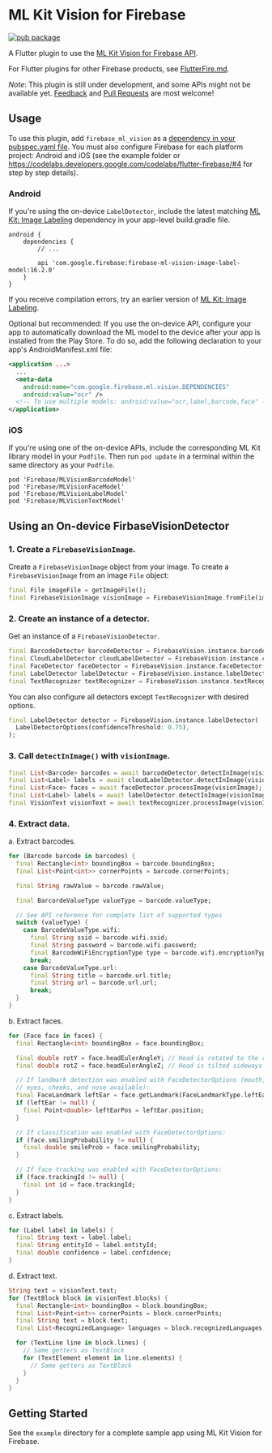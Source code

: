 # ML Kit Vision for Firebase

[![pub package](https://img.shields.io/pub/v/firebase_ml_vision.svg)](https://pub.dartlang.org/packages/firebase_ml_vision)

A Flutter plugin to use the [ML Kit Vision for Firebase API](https://firebase.google.com/docs/ml-kit/).

For Flutter plugins for other Firebase products, see [FlutterFire.md](https://github.com/flutter/plugins/blob/master/FlutterFire.md).

*Note*: This plugin is still under development, and some APIs might not be available yet. [Feedback](https://github.com/flutter/flutter/issues) and [Pull Requests](https://github.com/flutter/plugins/pulls) are most welcome!

## Usage

To use this plugin, add `firebase_ml_vision` as a [dependency in your pubspec.yaml file](https://flutter.io/platform-plugins/). You must also configure Firebase for each platform project: Android and iOS (see the example folder or https://codelabs.developers.google.com/codelabs/flutter-firebase/#4 for step by step details).

### Android
If you're using the on-device `LabelDetector`, include the latest matching [ML Kit: Image Labeling](https://firebase.google.com/support/release-notes/android) dependency in your app-level build.gradle file.

```
android {
    dependencies {
        // ...

        api 'com.google.firebase:firebase-ml-vision-image-label-model:16.2.0'
    }
}
```

If you receive compilation errors, try an earlier version of [ML Kit: Image Labeling](https://firebase.google.com/support/release-notes/android).

Optional but recommended: If you use the on-device API, configure your app to automatically download the ML model to the device after your app is installed from the Play Store. To do so, add the following declaration to your app's AndroidManifest.xml file:

```xml
<application ...>
  ...
  <meta-data
    android:name="com.google.firebase.ml.vision.DEPENDENCIES"
    android:value="ocr" />
  <!-- To use multiple models: android:value="ocr,label,barcode,face" -->
</application>
```

### iOS
If you're using one of the on-device APIs, include the corresponding ML Kit library model in your
`Podfile`. Then run `pod update` in a terminal within the same directory as your `Podfile`.

```
pod 'Firebase/MLVisionBarcodeModel'
pod 'Firebase/MLVisionFaceModel'
pod 'Firebase/MLVisionLabelModel'
pod 'Firebase/MLVisionTextModel'
```

## Using an On-device FirbaseVisionDetector

### 1. Create a `FirebaseVisionImage`.

Create a `FirebaseVisionImage` object from your image. To create a `FirebaseVisionImage` from an image `File` object:

```dart
final File imageFile = getImageFile();
final FirebaseVisionImage visionImage = FirebaseVisionImage.fromFile(imageFile);
```

### 2. Create an instance of a detector.

Get an instance of a `FirebaseVisionDetector`.

```dart
final BarcodeDetector barcodeDetector = FirebaseVision.instance.barcodeDetector();
final CloudLabelDetector cloudLabelDetector = FirebaseVision.instance.cloudLabelDetector();
final FaceDetector faceDetector = FirebaseVision.instance.faceDetector();
final LabelDetector labelDetector = FirebaseVision.instance.labelDetector();
final TextRecognizer textRecognizer = FirebaseVision.instance.textRecognizer();
```

You can also configure all detectors except `TextRecognizer` with desired options.

```dart
final LabelDetector detector = FirebaseVision.instance.labelDetector(
  LabelDetectorOptions(confidenceThreshold: 0.75),
);
```

### 3. Call `detectInImage()` with `visionImage`.

```dart
final List<Barcode> barcodes = await barcodeDetector.detectInImage(visionImage);
final List<Label> labels = await cloudLabelDetector.detectInImage(visionImage);
final List<Face> faces = await faceDetector.processImage(visionImage);
final List<Label> labels = await labelDetector.detectInImage(visionImage);
final VisionText visionText = await textRecognizer.processImage(visionImage);
```

### 4. Extract data.

a. Extract barcodes.

```dart
for (Barcode barcode in barcodes) {
  final Rectangle<int> boundingBox = barcode.boundingBox;
  final List<Point<int>> cornerPoints = barcode.cornerPoints;

  final String rawValue = barcode.rawValue;

  final BarcordeValueType valueType = barcode.valueType;

  // See API reference for complete list of supported types
  switch (valueType) {
    case BarcodeValueType.wifi:
      final String ssid = barcode.wifi.ssid;
      final String password = barcode.wifi.password;
      final BarcodeWiFiEncryptionType type = barcode.wifi.encryptionType;
      break;
    case BarcodeValueType.url:
      final String title = barcode.url.title;
      final String url = barcode.url.url;
      break;
  }
}
```

b. Extract faces.

```dart
for (Face face in faces) {
  final Rectangle<int> boundingBox = face.boundingBox;

  final double rotY = face.headEulerAngleY; // Head is rotated to the right rotY degrees
  final double rotZ = face.headEulerAngleZ; // Head is tilted sideways rotZ degrees

  // If landmark detection was enabled with FaceDetectorOptions (mouth, ears,
  // eyes, cheeks, and nose available):
  final FaceLandmark leftEar = face.getLandmark(FaceLandmarkType.leftEar);
  if (leftEar != null) {
    final Point<double> leftEarPos = leftEar.position;
  }

  // If classification was enabled with FaceDetectorOptions:
  if (face.smilingProbability != null) {
    final double smileProb = face.smilingProbability;
  }

  // If face tracking was enabled with FaceDetectorOptions:
  if (face.trackingId != null) {
    final int id = face.trackingId;
  }
}
```

c. Extract labels.

```dart
for (Label label in labels) {
  final String text = label.label;
  final String entityId = label.entityId;
  final double confidence = label.confidence;
}
```

d. Extract text.

```dart
String text = visionText.text;
for (TextBlock block in visionText.blocks) {
  final Rectangle<int> boundingBox = block.boundingBox;
  final List<Point<int>> cornerPoints = block.cornerPoints;
  final String text = block.text;
  final List<RecognizedLanguage> languages = block.recognizedLanguages;

  for (TextLine line in block.lines) {
    // Same getters as TextBlock
    for (TextElement element in line.elements) {
      // Same getters as TextBlock
    }
  }
}
```

## Getting Started

See the `example` directory for a complete sample app using ML Kit Vision for Firebase.
